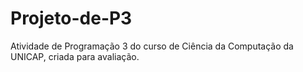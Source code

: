 # Projeto-de-P3

Atividade de Programação 3 do curso de Ciência da Computação da UNICAP, criada para avaliação.
